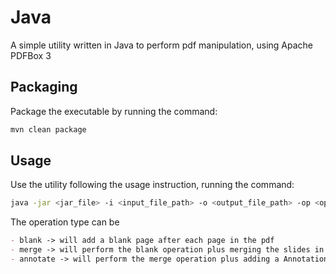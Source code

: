 # Java

A simple utility written in Java to perform pdf manipulation, using Apache PDFBox 3

## Packaging

Package the executable by running the command:

```sh
mvn clean package
```

## Usage

Use the utility following the usage instruction, running the command:

```sh
java -jar <jar_file> -i <input_file_path> -o <output_file_path> -op <operation>
```

The operation type can be
```md
- blank -> will add a blank page after each page in the pdf
- merge -> will perform the blank operation plus merging the slides in a A4 page with 3x2 format
- annotate -> will perform the merge operation plus adding a Annotation box on the right side of each A4 page
```